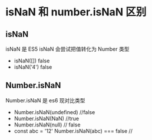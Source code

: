 # isNaN 和 number.isNaN 区别

## isNaN

isNaN 是 ES5
isNaN 会尝试把值转化为 Number 类型

- isNaN([]) false
- isNaN('4') false

## Number.isNaN

Number.isNaN 是 es6
现对比类型

- Number.isNaN(undefined) //false
- Number.isNaN(NaN) //true
- Number.isNaN(null) // false
- const abc = '12' Number.isNaN(abc) === false //
